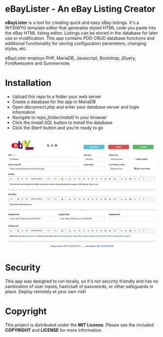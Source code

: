 # eBayLister - An eBay Listing Creator

**eBayLister** is a tool for creating quick and easy eBay listings. It's a WYSIWYG template editor that generates styled HTML code you paste into the eBay HTML listing editor. Listings can be stored in the database for later use or modification. This app contains PDO CRUD database functions and additional functionality for storing configuration parameters, changing styles, etc.

eBayLister employs PHP, MariaDB, Javascript, Bootstrap, jQuery, FontAwesome and Summernote.

# Installation

- Upload this repo to a folder your web server
- Create a database for the app in MariaDB
- Open _dbconnect.php_ and enter your database server and login information
- Navigate to _repo_folder/install/_ in your browser
- Click the _Install SQL_ button to install the database
- Click the _Start!_ button and you're ready to go

### <p align="center">![eBayLister](images/eBayLister.jpg "eBayLister")</p>

# Security
This app was designed to run locally, so it's not security friendly and has no sanitization of user inputs, hash/salt of passwords, or other safeguards in place. Deploy remotely at your own risk!

# Copyright

This project is distributed under the **MIT License**. Please see the included **COPYRIGHT** and **LICENSE** for more information.